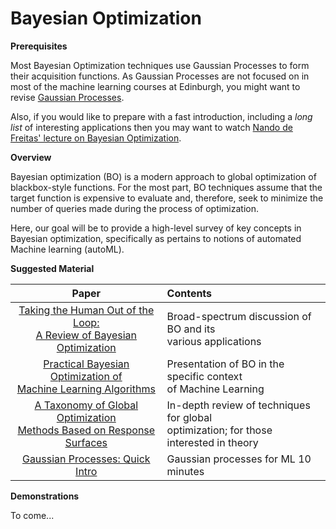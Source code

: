 

# Bayesian Optimization #
__Prerequisites__

Most Bayesian Optimization techniques use Gaussian Processes to form their
acquisition functions.  As Gaussian Processes are not focused on in most of
the machine learning courses at Edinburgh, you might want to revise
[Gaussian Processes](gaussian-processes.md).

Also, if you would like to prepare with a fast introduction, including a
_long list_ of interesting applications then you may want to watch 
[Nando de Freitas' lecture on Bayesian Optimization](https://youtu.be/YB64VoGQsK8).

__Overview__

Bayesian optimization (BO) is a modern approach to global optimization of blackbox-style functions. For the most part, BO techniques assume that the target function is expensive to evaluate and, therefore, seek to minimize the number of queries made during the process of optimization.

Here, our goal will be to provide a high-level survey of key concepts in Bayesian optimization, specifically as pertains to notions of automated Machine learning (autoML).


__Suggested Material__

Paper   | Contents 
:----------:|:----------------------
[Taking the Human Out of the Loop:<br> A Review of Bayesian Optimization](https://www.cs.ox.ac.uk/people/nando.defreitas/publications/BayesOptLoop.pdf) | Broad-spectrum discussion of BO and its<br> various applications
[Practical Bayesian Optimization of<br> Machine Learning Algorithms](https://papers.nips.cc/paper/4522-practical-bayesian-optimization-of-machine-learning-algorithms.pdf)| Presentation of BO in the specific context<br> of Machine Learning
[A Taxonomy of Global Optimization<br> Methods Based on Response Surfaces](http://www.ressources-actuarielles.net/EXT/ISFA/1226.nsf/0/e7dc33e4da12c5a9c12576d8002e442b/$FILE/Jones01.pdf)| In-depth review of techniques for global<br> optimization; for those interested in theory
[Gaussian Processes: Quick Intro](http://www.robots.ox.ac.uk/~mebden/reports/GPtutorial.pdf) | Gaussian processes for ML 10 minutes

__Demonstrations__

To come...
